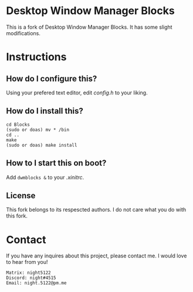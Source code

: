 # Desktop Window Manager Blocks

This is a fork of Desktop Window Manager Blocks. It has some slight modifications.

# Instructions

## How do I configure this?

Using your prefered text editor, edit *config.h* to your liking.

## How do I install this?

```
cd Blocks
(sudo or doas) mv * /bin
cd ..
make
(sudo or doas) make install
```

## How to I start this on boot?

Add ```dwmblocks &``` to your *.xinitrc*.

## License

This fork belongs to its respescted authors. I do not care what you do with this fork.

# Contact
If you have any inquires about this project, please contact me. I would love to hear from you!

```
Matrix: night5122
Discord: night#4515
Email: night.5122@pm.me
```
